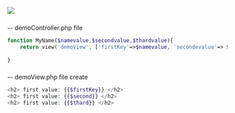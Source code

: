 ![](https://www.youtube.com/watch?v=-uaBbyjV8-Y&list=PLkyGuIcLcmx1grXVlpWda4MXJLdrq1GIg&index=18)

###
-- demoController.php file
```php 
function MyName($namevalue,$secondvalue,$thardvalue){
	return view('demoView', ['firstKey'=>$namevalue, 'secondevalue'=> $diddleKey, 'other'=>thardvalue]);
	 
}

```


###
-- demoView.php file create
```php 
<h2> first value: {{$firstKey}} </h2> 
<h2> first value: {{$second}} </h2> 
<h2> first value: {{$thard}} </h2> 


```

